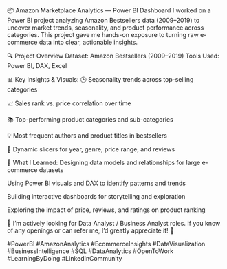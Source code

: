 📦 Amazon Marketplace Analytics — Power BI Dashboard
I worked on a Power BI project analyzing Amazon Bestsellers data (2009–2019) to uncover market trends, seasonality, and product performance across categories. This project gave me hands-on exposure to turning raw e-commerce data into clear, actionable insights.

🔍 Project Overview
Dataset: Amazon Bestsellers (2009–2019)
Tools Used: Power BI, DAX, Excel

📊 Key Insights & Visuals:
🕒 Seasonality trends across top-selling categories

📈 Sales rank vs. price correlation over time

📚 Top-performing product categories and sub-categories

💡 Most frequent authors and product titles in bestsellers

🧩 Dynamic slicers for year, genre, price range, and reviews

🧠 What I Learned:
Designing data models and relationships for large e-commerce datasets

Using Power BI visuals and DAX to identify patterns and trends

Building interactive dashboards for storytelling and exploration

Exploring the impact of price, reviews, and ratings on product ranking

🚀 I’m actively looking for Data Analyst / Business Analyst roles.
If you know of any openings or can refer me, I’d greatly appreciate it! 🙏

#PowerBI #AmazonAnalytics #EcommerceInsights #DataVisualization #BusinessIntelligence #SQL #DataAnalytics #OpenToWork #LearningByDoing #LinkedInCommunity
